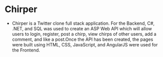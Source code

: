# Chirper

* Chirper is a Twitter clone full stack application. For the Backend, C#, .NET, and SQL was used to create an ASP Web API which will allow users to login, register, post a chirp, view chirps of other users, add a comment, and like a post.Once the API has been created, the pages were built using HTML, CSS, JavaScript, and AngularJS were used for the Frontend.
